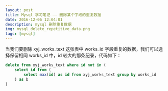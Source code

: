 ```yaml
---
layout: post
title: Mysql 学习笔记 —— 删除某个字段的重复数据
date: 2016-12-06 12:04:01
description: mysql 删除重复数据
img: mysql_delete_repetitive_data.png
tags: [mysql]
---
```


当我们要删除 xyj_works_text 这张表中 works_id 字段重复的数据，我们可以选择保留相同 works_id 中，id 较大的那条纪录，代码如下：

```sql
delete from xyj_works_text where id not in (
	select id from (
		select max(id) as id from xyj_works_text group by works_id
	) as b
)
```
	

